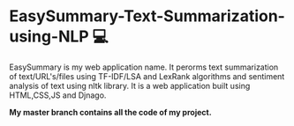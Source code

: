 # EasySummary-Text-Summarization-using-NLP 💻

EasySummary is my web application name. It perorms text summarization of text/URL's/files using TF-IDF/LSA and LexRank algorithms and sentiment analysis of text using nltk library. It is a web application built using HTML,CSS,JS and Djnago.

**My master branch contains all the code of my project.**

